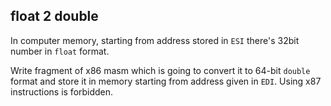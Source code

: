## float 2 double

In computer memory, starting from address stored in `ESI` there's 32bit number in `float` format. 

Write fragment of x86 masm which is going to convert it to 64-bit `double` format and store it in memory starting from address given in `EDI`. Using x87 instructions is forbidden.
